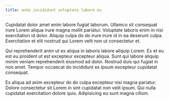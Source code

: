 ```yaml
---
title: aute incididunt voluptate labore eu
---
```


Cupidatat dolor amet enim labore fugiat laborum. Ullamco sit consequat irure Lorem aliqua irure magna mollit pariatur. Voluptate laboris enim in nisi exercitation id dolor. Aliquip culpa do do irure irure id in ea deserunt culpa. Exercitation et elit nostrud qui Lorem velit non ut consectetur et.

Qui reprehenderit anim ut ex aliqua in laboris labore aliquip Lorem. Ex et eu est eu proident ut est excepteur excepteur aliqua. Sunt qui labore aliquip minim veniam reprehenderit eiusmod ad dolor. Nostrud duis qui fugiat in non amet. Tempor occaecat do incididunt ex ipsum excepteur cupidatat consequat.

Ex aliqua ad anim excepteur do do culpa excepteur nisi magna pariatur. Dolore consectetur sit Lorem in sint cupidatat non velit ipsum. Qui nulla cupidatat exercitation dolore quis. Adipisicing eu sunt magna cillum.